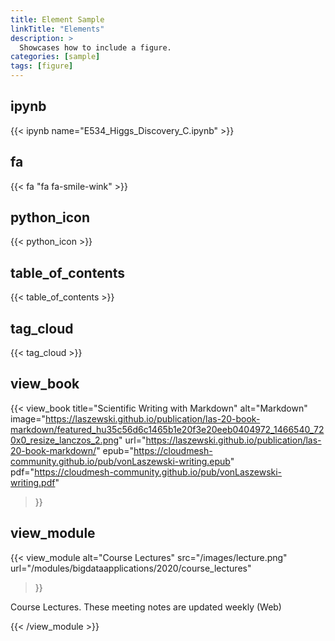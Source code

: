 ```yaml
---
title: Element Sample
linkTitle: "Elements"
description: >
  Showcases how to include a figure.
categories: [sample]
tags: [figure]
---
```


## ipynb

{{< ipynb name="E534_Higgs_Discovery_C.ipynb" >}}

## fa

{{< fa "fa fa-smile-wink" >}}

## python_icon

{{< python_icon >}}

## table_of_contents

{{< table_of_contents >}}

## tag_cloud

{{< tag_cloud >}}

## view_book

{{< view_book
	title="Scientific Writing with Markdown"
	alt="Markdown"
	image="https://laszewski.github.io/publication/las-20-book-markdown/featured_hu35c56d6c1465b1e20f3e20eeb0404972_1466540_720x0_resize_lanczos_2.png"
	url="https://laszewski.github.io/publication/las-20-book-markdown/"
	epub="https://cloudmesh-community.github.io/pub/vonLaszewski-writing.epub"
	pdf="https://cloudmesh-community.github.io/pub/vonLaszewski-writing.pdf"
>}}

## view_module

{{< view_module alt="Course Lectures"
	src="/images/lecture.png"
	url="/modules/bigdataapplications/2020/course_lectures"
>}}

Course Lectures. These meeting notes are updated weekly (Web)

{{< /view_module >}}
